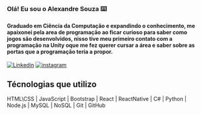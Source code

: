 ### Olá! Eu sou o Alexandre Souza ⌨️
#### Graduado em Ciência da Computação e expandindo o conhecimento, me apaixonei pela area de programação ao ficar curioso para saber como jogos são desenvolvidos, nisso tive meu primeiro contato com a programação na Unity oque me fez querer cursar a área e saber sobre as portas que a programação teria a propor.

[![Linkedin](	https://img.shields.io/badge/LinkedIn-0077B5?style=for-the-badge&logo=linkedin&logoColor=white)](https://www.linkedin.com/in/carlos-alexandre-silva-384826282/)
[![instagram](	https://img.shields.io/badge/Instagram-E4405F?style=for-the-badge&logo=instagram&logoColor=white)](https://www.instagram.com/ale11br/)

## Técnologias que utilizo

HTML\CSS | JavaScript | Bootstrap | React | ReactNative | C# | Python | Node.js | MySQL | NoSQL | Git | GitHub


